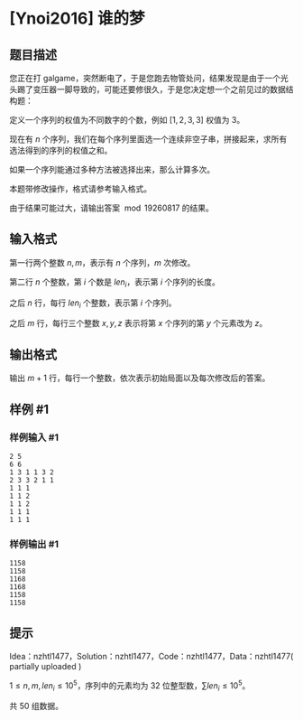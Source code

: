 # [Ynoi2016] 谁的梦

## 题目描述

您正在打 galgame，突然断电了，于是您跑去物管处问，结果发现是由于一个光头踢了变压器一脚导致的，可能还要修很久，于是您决定想一个之前见过的数据结构题：

定义一个序列的权值为不同数字的个数，例如 $[1,2,3,3]$  权值为 $3$。

现在有 $n$ 个序列，我们在每个序列里面选一个连续非空子串，拼接起来，求所有选法得到的序列的权值之和。

如果一个序列能通过多种方法被选择出来，那么计算多次。

本题带修改操作，格式请参考输入格式。

由于结果可能过大，请输出答案 $\bmod 19260817$ 的结果。

## 输入格式

第一行两个整数 $n,m$，表示有 $n$ 个序列，$m$ 次修改。

第二行 $n$ 个整数，第 $i$ 个数是 $len_i$，表示第 $i$ 个序列的长度。

之后 $n$ 行，每行 $len_i$ 个整数，表示第 $i$ 个序列。

之后 $m$ 行，每行三个整数 $x,y,z$ 表示将第 $x$ 个序列的第 $y$ 个元素改为 $z$。

## 输出格式

输出 $m + 1$ 行，每行一个整数，依次表示初始局面以及每次修改后的答案。

## 样例 #1

### 样例输入 #1
```
2 5
6 6
1 3 1 1 3 2 
2 3 3 2 1 1 
1 1 1
1 1 2
1 1 2
1 1 1
1 1 1
```

### 样例输出 #1

```
1158
1158
1168
1168
1158
1158
```

## 提示

Idea：nzhtl1477，Solution：nzhtl1477，Code：nzhtl1477，Data：nzhtl1477( partially uploaded )

$1 \leq n,m,len_i \leq 10^5$，序列中的元素均为 $32$ 位整型数，$\sum len_i \leq 10^5$。

共 $50$ 组数据。
